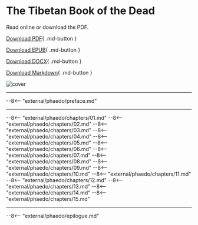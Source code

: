 # The Tibetan Book of the Dead

Read online or download the PDF.

[Download PDF](https://github.com/wisdomwater/phaedo/releases/download/latest/phaedo.pdf){ .md-button }

[Download EPUB](https://github.com/wisdomwater/phaedo/releases/download/latest/phaedo.epub){ .md-button }

[Download DOCX](https://github.com/wisdomwater/phaedo/releases/download/latest/phaedo.docx){ .md-button }

[Download Markdown](https://github.com/wisdomwater/phaedo/releases/download/latest/phaedo.md){ .md-button }

![cover](https://github.com/wisdomwater/phaedo/releases/download/latest/cover.png)

---

--8<-- "external/phaedo/preface.md"

---

--8<-- "external/phaedo/chapters/01.md"
--8<-- "external/phaedo/chapters/02.md"
--8<-- "external/phaedo/chapters/03.md"
--8<-- "external/phaedo/chapters/04.md"
--8<-- "external/phaedo/chapters/05.md"
--8<-- "external/phaedo/chapters/06.md"
--8<-- "external/phaedo/chapters/07.md"
--8<-- "external/phaedo/chapters/08.md"
--8<-- "external/phaedo/chapters/09.md"
--8<-- "external/phaedo/chapters/10.md"
--8<-- "external/phaedo/chapters/11.md"
--8<-- "external/phaedo/chapters/12.md"
--8<-- "external/phaedo/chapters/13.md"
--8<-- "external/phaedo/chapters/14.md"
--8<-- "external/phaedo/chapters/15.md"

---

--8<-- "external/phaedo/epilogue.md"
